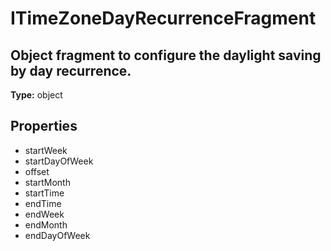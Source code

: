 # ITimeZoneDayRecurrenceFragment

## Object fragment to configure the daylight saving by day recurrence.

**Type:** object

## Properties
* startWeek
* startDayOfWeek
* offset
* startMonth
* startTime
* endTime
* endWeek
* endMonth
* endDayOfWeek

